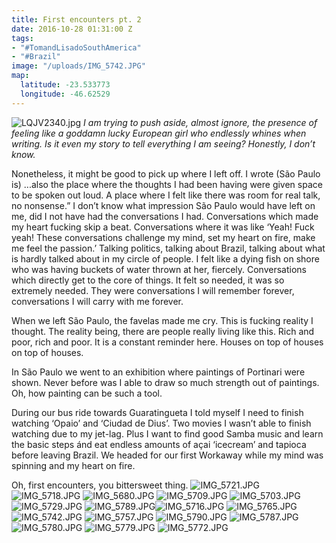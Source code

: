 ```yaml
---
title: First encounters pt. 2
date: 2016-10-28 01:31:00 Z
tags:
- "#TomandLisadoSouthAmerica"
- "#Brazil"
image: "/uploads/IMG_5742.JPG"
map:
  latitude: -23.533773
  longitude: -46.62529
---
```


![LQJV2340.jpg](/uploads/LQJV2340.jpg)
*I am trying to push aside, almost ignore, the presence of feeling like a goddamn lucky European girl who endlessly whines when writing. Is it even my story to tell everything I am seeing?  Honestly, I don’t know.* 

Nonetheless, it might be good to pick up where I left off. I wrote (São Paulo is) ...also the place where the thoughts I had been having were given space to be spoken out loud. A place where I felt like there was room for real talk, no nonsense.” I don’t know what impression São Paulo would have left on me, did I not have had the conversations I had. Conversations which made my heart fucking skip a beat. Conversations where it was like ‘Yeah! Fuck yeah! These conversations challenge my mind, set my heart on fire, make me feel the passion.’  Talking politics, talking about Brazil, talking about what is hardly talked about in my circle of people. I felt like a dying fish on shore who was having buckets of water thrown at her, fiercely. Conversations which directly get to the core of things. It felt so needed, it was so extremely needed.  They were conversations I will remember forever, conversations I will carry with me forever. 

When we left São Paulo, the favelas made me cry. This is fucking reality I thought. The reality being, there are people really living like this. Rich and poor, rich and poor. It is a constant reminder here. Houses on top of houses on top of houses. 

In São Paulo we went to an exhibition where paintings of Portinari were shown. Never before was I able to draw so much strength out of paintings. Oh, how painting can be such a tool. 

During our bus ride towards Guaratingueta I told myself I need to finish watching ‘Opaio’ and ‘Ciudad de Dius’. Two movies I wasn’t able to finish watching due to my jet-lag. Plus I want to find good Samba music and learn the basic steps ánd eat endless amounts of açai ‘icecream’ and tapioca before leaving Brazil. We headed for our first Workaway while my mind was spinning and my heart on fire.

Oh, first encounters, you bittersweet thing. 
![IMG_5721.JPG](/uploads/IMG_5721.JPG)
![IMG_5718.JPG](/uploads/IMG_5718.JPG)
![IMG_5680.JPG](/uploads/IMG_5680.JPG)
![IMG_5709.JPG](/uploads/IMG_5709.JPG)
![IMG_5703.JPG](/uploads/IMG_5703.JPG)
![IMG_5729.JPG](/uploads/IMG_5729.JPG)
![IMG_5789.JPG](/uploads/IMG_5789.JPG)![IMG_5716.JPG](/uploads/IMG_5716.JPG)
![IMG_5765.JPG](/uploads/IMG_5765.JPG)
![IMG_5742.JPG](/uploads/IMG_5742.JPG)
![IMG_5757.JPG](/uploads/IMG_5757.JPG)
![IMG_5790.JPG](/uploads/IMG_5790.JPG)
![IMG_5787.JPG](/uploads/IMG_5787.JPG)
![IMG_5780.JPG](/uploads/IMG_5780.JPG)
![IMG_5779.JPG](/uploads/IMG_5779.JPG)
![IMG_5772.JPG](/uploads/IMG_5772.JPG)
